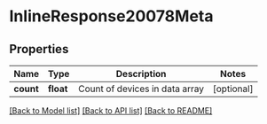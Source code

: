 # InlineResponse20078Meta

## Properties
Name | Type | Description | Notes
------------ | ------------- | ------------- | -------------
**count** | **float** | Count of devices in data array | [optional] 

[[Back to Model list]](../../README.md#documentation-for-models) [[Back to API list]](../../README.md#documentation-for-api-endpoints) [[Back to README]](../../README.md)

